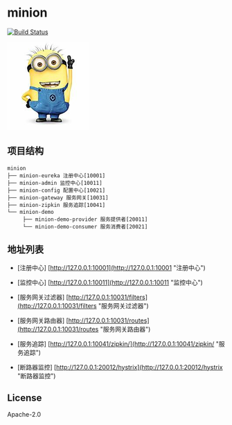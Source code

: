 # minion

[![Build Status](https://travis-ci.org/shuzheng/minion.svg?branch=master)](https://travis-ci.org/shuzheng/minion)

![minion](minion.jpg)

## 项目结构
```
minion
├── minion-eureka 注册中心[10001]
├── minion-admin 监控中心[10011]
├── minion-config 配置中心[10021]
├── minion-gateway 服务网关[10031]
├── minion-zipkin 服务追踪[10041]
└── minion-demo
     ├── minion-demo-provider 服务提供者[20011]
     └── minion-demo-consumer 服务消费者[20021]
```

## 地址列表

- [注册中心] [http://127.0.0.1:10001](http://127.0.0.1:10001 "注册中心")

- [监控中心] [http://127.0.0.1:10011](http://127.0.0.1:10011 "监控中心")

- [服务网关过滤器] [http://127.0.0.1:10031/filters](http://127.0.0.1:10031/filters "服务网关过滤器")

- [服务网关路由器] [http://127.0.0.1:10031/routes](http://127.0.0.1:10031/routes "服务网关路由器")

- [服务追踪] [http://127.0.0.1:10041/zipkin/](http://127.0.0.1:10041/zipkin/ "服务追踪")

- [断路器监控] [http://127.0.0.1:20012/hystrix](http://127.0.0.1:20012/hystrix "断路器监控")

## License

Apache-2.0
